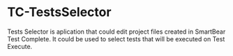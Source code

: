 # TC-TestsSelector
Tests Selector is aplication that could edit project files created in SmartBear Test Complete.
It could be used to select tests that will be executed on Test Execute.
